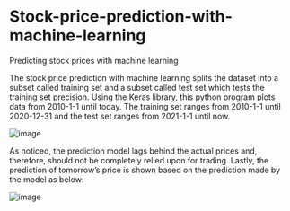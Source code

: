 # Stock-price-prediction-with-machine-learning
Predicting stock prices with machine learning


  The stock price prediction with machine learning splits the dataset into a subset called training set and a subset called test set which tests the training set precision. Using the Keras library, this python program plots data from 2010-1-1 until today. The training set ranges from 2010-1-1 until 2020-12-31 and the test set ranges from 2021-1-1 until now. 
  
  ![image](https://user-images.githubusercontent.com/68149933/185984812-e8f4a6c3-a6e8-4de6-9887-4b666225b152.png)

  As noticed, the prediction model lags behind the actual prices and, therefore, should not be completely relied upon for trading. Lastly, the prediction of tomorrow’s price is shown based on the prediction made by the model as below:
  
  ![image](https://user-images.githubusercontent.com/68149933/185985936-4505d709-2613-4399-b689-affc2d0cdc14.png)
